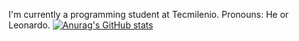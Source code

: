 I'm currently a programming student at Tecmilenio.
Pronouns: He or Leonardo.
[![Anurag's GitHub stats](https://github-readme-stats.vercel.app/api?username=Leon-Supr)](https://github.com/anuraghazra/github-readme-stats)
